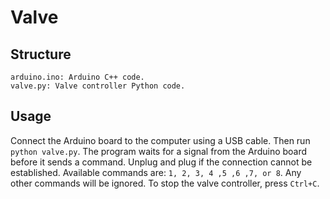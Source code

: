 # Valve

## Structure

```
arduino.ino: Arduino C++ code.
valve.py: Valve controller Python code.
```

## Usage

Connect the Arduino board to the computer using a USB cable.
Then run `python valve.py`. 
The program waits for a signal from the Arduino 
board before it sends a command.
Unplug and plug if the connection cannot be established.
Available commands are: `1, 2, 3, 4 ,5 ,6 ,7, or 8`.
Any other commands will be ignored.
To stop the valve controller, press `Ctrl+C`.
